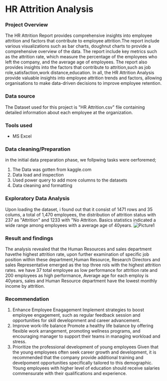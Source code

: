 # HR Attrition Analysis

### Project Overview
The HR Attrition Report provides  comprehensive insights into employee attrition and factors that contribute to employee attrition.The report include various visualizations such as bar charts, doughnut charts to provide a comprehensive overview of the data. The report include key metrics such as the attrition rate, which measure the percentage of the employees who left the company, and the average age of employees. The report also provides insights into the factors that contribute to attrition,such as job role,satisfaction,work distance,education. In all, the HR Attrition Analysis provide valuable insights into employee attrition trends and factors, allowing organisations to make data-driven decisions to improve employee retention.

### Data source
The Dataset used for this project is "HR Attrition.csv" file containing detailed information about each employee at the organization.

### Tools used
- MS Excel

### Data cleaning/Preparation
in the initial data preparation phase, we follpwing tasks were oerforemed;
1. The Data was gotten from kaggle.com
2. Data load and inspection
3. Used power query to add more columns to the datasets
4. Data cleaning and formatting

### Exploratory Data Analysis
Upon loading the dataset, i found out that it consist of 1471 rows and 35 colums, a total of 1,470 employees, the distribution of attrition status with 237 as "Attrition" and 1233 with "No Attrition. Basics statistics indicated a wide range among employees with a average age of 40years.
![Picture1](https://github.com/Peepearl/Listing_Dataset/assets/99322339/4fb3c101-764a-4f8c-9235-ddc66209576f)

### Result and findings
The analysis revealed that the Human Resources and sales department havethe highest attrition rate, upon further examination of specific job position within these department,Human Resource, Research Directors and sales Representative emerged as the top three rols with the highest attrition rates. we have 37 total employee as low performance for attrition rate and 200 employees as high performance, Average age for each employ is 40years, sales and Human Resource department have the lowest monthly income by attrition.


### Recommendation
1. Enhance Employee Enagagement
   Implement strategies to boost employee engagement, such as regular feedback session and opportunities for skill developnment and career advancement.
2. Improve work-life balance
   Promote a healthy life balance by offering flexible work arrangement, promoting wellness programs, and encouraging manager to support their teams in managing workload and stress.
3. Prioritize the professional development of young employees
   Given that the young employees often seek career growth and development, it is recommended that the company provide additional training and develpoment opportunities specifically 
   tailored to this demographic. Young employees with higher level of education should receive salaries commensurate with their qualifications and experience.   
   
